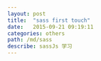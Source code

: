 ```yaml
---
layout: post
title:  "sass first touch"
date:   2015-09-21 09:19:11
categories: others
path: /md/sass
describe: sassJs 学习
---
```


